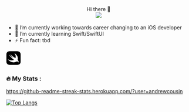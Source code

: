 <div id="header" align="center">
  Hi there 👋
</div>

<div id="header" align="center">
  <img src="https://media.giphy.com/media/qgQUggAC3Pfv687qPC/giphy.gif" width="200"/>
</div>

- 🔭 I’m currently working towards career changing to an iOS developer
- 🌱 I’m currently learning Swift/SwiftUI
- ⚡ Fun fact: tbd

<div>
<img src=https://github.com/devicons/devicon/blob/master/icons/swift/swift-plain.svg" title="swift plain" alt="swift plain" width="40" height="40"/>&nbsp;
</div>

### :fire: My Stats :
https://github-readme-streak-stats.herokuapp.com/?user=andrewcousin

[![Top Langs](https://github-readme-stats.vercel.app/api/top-langs/?username=andrewcousin&layout=compact&theme=vision-friendly-dark)](https://github.com/anuraghazra/github-readme-stats)


